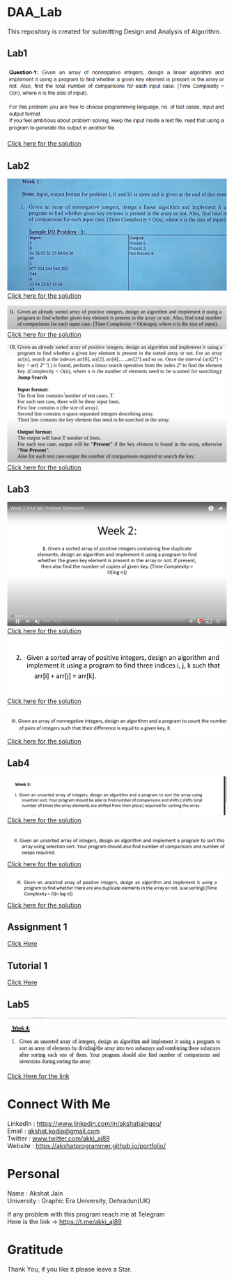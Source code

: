 # DAA_Lab
This repository is created for submitting Design and Analysis of Algorithm.

## Lab1
![image](https://github.com/akshatprogrammer/DAA_Lab/blob/main/images/lab1.png)</br>

[Click here for the solution](https://github.com/akshatprogrammer/DAA_Lab/tree/main/Week0)</br>

## Lab2
![image](https://github.com/akshatprogrammer/DAA_Lab/blob/main/images/lab2_Q1.png)</br>
[Click here for the solution](https://github.com/akshatprogrammer/DAA_Lab/blob/main/Week1/Linear/linear.cpp)</br>

![image](https://github.com/akshatprogrammer/DAA_Lab/blob/main/images/lab2_Q2.png)</br>
[Click here for the solution](https://github.com/akshatprogrammer/DAA_Lab/blob/main/Week1/Binary/binary.cpp)</br>

![image](https://github.com/akshatprogrammer/DAA_Lab/blob/main/images/lab2_Q3.png)</br>
[Click here for the solution](https://github.com/akshatprogrammer/DAA_Lab/blob/main/Week1/Jump/jump.cpp)</br>

## Lab3
![image](https://github.com/akshatprogrammer/DAA_Lab/blob/main/images/Lab3_Q1.png)</br>
[Click here for the solution](https://github.com/akshatprogrammer/DAA_Lab/blob/main/Week2/Que1/Que1.cpp)</br>

![image](https://github.com/akshatprogrammer/DAA_Lab/blob/main/images/Lab3_Q2.png)</br>
[Click here for the solution](https://github.com/akshatprogrammer/DAA_Lab/blob/main/Week2/Que2/Que2.cpp)</br>

![image](https://github.com/akshatprogrammer/DAA_Lab/blob/main/images/Lab3_Q3.png)</br>
[Click here for the solution](https://github.com/akshatprogrammer/DAA_Lab/blob/main/Week2/Que3/Que3.cpp)</br>

## Lab4
![image](https://github.com/akshatprogrammer/DAA_Lab/blob/main/images/Lab4_Q1.png)</br>
[Click here for the solution](https://github.com/akshatprogrammer/DAA_Lab/blob/main/Week3/Que1/Insertion.cpp)</br>

![image](https://github.com/akshatprogrammer/DAA_Lab/blob/main/images/Lab4_Q2.png)</br>
[Click here for the solution](https://github.com/akshatprogrammer/DAA_Lab/blob/main/Week3/Que2/Selection.cpp)</br>

![image](https://github.com/akshatprogrammer/DAA_Lab/blob/main/images/Lab4_Q3.png)</br>
[Click here for the solution](https://github.com/akshatprogrammer/DAA_Lab/blob/main/Week3/Que3/Quick.cpp)</br>

## Assignment 1
[Click Here](https://github.com/akshatprogrammer/DAA_Lab/blob/main/Assignments/Assignment1.pdf)</br>

## Tutorial 1
[Click Here](https://github.com/akshatprogrammer/DAA_Lab/blob/main/Tutorials/Tutorial1.pdf)</br>

## Lab5
![image](https://github.com/akshatprogrammer/DAA_Lab/blob/main/images/Lab5_Q1.png)</br>
[Click Here for the link](https://github.com/akshatprogrammer/DAA_Lab/blob/main/Week4/Que1/Que1.cpp)</br>

# Connect With Me
LinkedIn : https://www.linkedin.com/in/akshatjaingeu/<br/>
Email : akshat.kodia@gmail.com<br/>
Twitter : www.twitter.com/akki_aj89<br/>
Website : https://akshatprogrammer.github.io/portfolio/</br>

# Personal
Name : Akshat Jain<br/>
University : Graphic Era University, Dehradun(UK)

If any problem with this program reach me at Telegram<br/>
Here is the link -> https://t.me/akki_aj89

# Gratitude
Thank You, if you like it please leave a Star.
